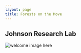 ```yaml
---
layout: page
title: Forests on the Move
---
```


## Johnson Research Lab

![welcome image here](https://github.com/TreelineScience/TreelineScience.github.io/blob/master/DSC_0174.JPG)
